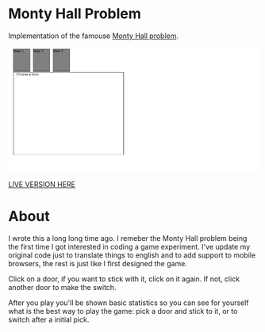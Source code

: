 # Monty Hall Problem

Implementation of the famouse [Monty Hall problem](https://en.wikipedia.org/wiki/Monty_Hall_problem).

![Screenshot](screenshot.png)

[LIVE VERSION HERE](https://victorqribeiro.github.io/montyhall/)

# About

I wrote this a long long time ago. I remeber the Monty Hall problem being the first time I got interested in coding a game experiment. I've update my original code just to translate things to english and to add support to mobile browsers, the rest is just like I first designed the game.

Click on a door, if you want to stick with it, click on it again. If not, click another door to make the switch.

After you play you'll be shown basic statistics so you can see for yourself what is the best way to play the game: pick a door and stick to it, or to switch after a initial pick.
